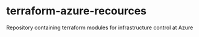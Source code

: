 # terraform-azure-recources

Repository containing terraform modules for infrastructure control at Azure
